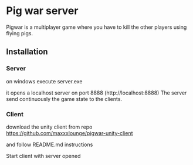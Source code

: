 # Pig war server

Pigwar is a multiplayer game where you have to kill the other players using flying pigs.

## Installation

### Server

on windows
execute server.exe

it opens a localhost server on port 8888 (http://localhost:8888)
The server send continuously the game state to the clients.

### Client
download the unity client from repo 
https://github.com/maxxxlounge/pigwar-unity-client

and follow README.md instructions

Start client with server opened
